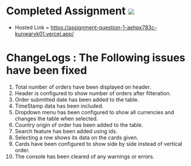 # Completed Assignment <img src ="https://icons8.com/icon/CIdgkSn4RFPP/checkmark">

- Hosted Link = https://assignment-question-1-aehpx783c-kunwarvk01.vercel.app/

# ChangeLogs : The Following issues have been fixed

1.  Total number of orders have been displayed on header.
2.  Header is configured to show number of orders after filteration.
3.  Order submitted date has been added to the table.
4.  TimeStamp data has been included.
5.  Dropdown menu has been configured to show all currencies and changes the table when selected.
6.  Country origin of order has been added to the table.
7.  Search feature has been added using ids.
8.  Selecting a row shows its data on the cards given.
9.  Cards have been configured to show side by side instead of vertical order.
10. The console has been cleared of any warnings or errors.
